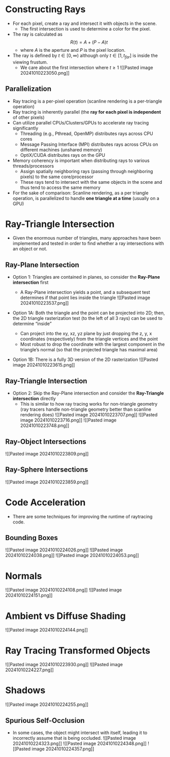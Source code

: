 
# Constructing Rays
* For each pixel, create a ray and intersect it with objects in the scene.
	* The first intersection is used to determine a color for the pixel.
* The ray is calculated as$$
R(t) = A + (P - A)t
$$
	* where $A$ is the aperture and $P$ is the pixel location.
* The ray is defined by $t \in [0, \infty)$ although only $t \in [1, t_{far}]$ is inside the viewing frustum.
	* We care about the first intersection where $t \geq 1$
![[Pasted image 20241010223050.png]]

## Parallelization
* Ray tracing is a per-pixel operation (scanline rendering is a per-triangle operation)
* Ray tracing is inherently parallel (the **ray for each pixel is independent** of other pixels)
* Can utilize parallel CPUs/Clusters/GPUs to accelerate ray tracing significantly
	* Threading (e.g., Pthread, OpenMP) distributes rays across CPU cores
	* Message Passing Interface (MPI) distributes rays across CPUs on different machines (unshared memory)
	* OptiX/CUDA distributes rays on the GPU
* Memory coherency is important when distributing rays to various threads/processors
	* Assign spatially neighboring rays (passing through neighboring pixels) to the same core/processor
	* These rays tend to intersect with the same objects in the scene and thus tend to access the same memory
* For the sake of comparison: Scanline rendering, as a per triangle operation, is parallelized to handle **one triangle at a time** (usually on a GPU)

# Ray-Triangle Intersection
* Given the enormous number of triangles, many approaches have been implemented and tested in order to find whether a ray intersections with an object or not.

## Ray-Plane Intersection
* Option 1:  Triangles are contained in planes, so consider the **Ray-Plane intersection** first
	* A Ray-Plane intersection yields a point, and a subsequent test determines if that point lies inside the triangle
![[Pasted image 20241010223537.png]]

* Option 1A: Both the triangle and the point can be projected into 2D; then, the 2D triangle rasterization test (to the left of all 3 rays) can be used to determine “inside”
	* Can project into the xy, xz, yz plane by just dropping the z, y, x coordinates (respectively) from the triangle vertices and the point
	* Most robust to drop the coordinate with the largest component in the triangle’s normal (so that the projected triangle has maximal area)

* Option 1B: There is a fully 3D version of the 2D rasterization
![[Pasted image 20241010223615.png]]


## Ray-Triangle Intersection
* Option 2: Skip the Ray-Plane intersection and consider the **Ray-Triangle intersection** directly
	* This is similar to how ray tracing works for non-triangle geometry (ray tracers handle non-triangle geometry better than scanline rendering does)
![[Pasted image 20241010223707.png]]
![[Pasted image 20241010223716.png]]
![[Pasted image 20241010223748.png]]

## Ray-Object Intersections
![[Pasted image 20241010223809.png]]

## Ray-Sphere Intersections
![[Pasted image 20241010223859.png]]

# Code Acceleration
* There are some techniques for improving the runtime of raytracing code.

## Bounding Boxes
![[Pasted image 20241010224026.png]]
![[Pasted image 20241010224038.png]]
![[Pasted image 20241010224053.png]]
# Normals
![[Pasted image 20241010224108.png]]
![[Pasted image 20241010224151.png]]

# Ambient vs Diffuse Shading
![[Pasted image 20241010224144.png]]

# Ray Tracing Transformed Objects
![[Pasted image 20241010223930.png]]
![[Pasted image 20241010224227.png]]

# Shadows
![[Pasted image 20241010224255.png]]
## Spurious Self-Occlusion
* In some cases, the object might intersect with itself, leading it to incorrectly assume that is being occluded.
![[Pasted image 20241010224323.png]]
![[Pasted image 20241010224348.png]]
![[Pasted image 20241010224357.png]]
